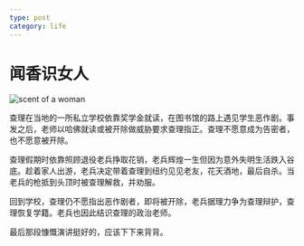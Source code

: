```yaml
---
type: post
category: life
---
```

# 闻香识女人

![scent of a woman](https://img1.doubanio.com/view/photo/l/public/p2550757929.webp)

查理在当地的一所私立学校依靠奖学金就读，在图书馆的路上遇见学生恶作剧。事发之后，老师以哈佛就读或被开除做威胁要求查理指正。查理不愿意成为告密者，也不愿意被开除。

查理假期时依靠照顾退役老兵挣取花销，老兵辉煌一生但因为意外失明生活跌入谷底。趁着家人出游，老兵决定带着查理到纽约见见老友，花天酒地，最后自杀。当老兵的枪抵到头顶时被查理解救，并劝服。

回到学校，查理仍不愿指出恶作剧者，即将被开除，老兵据理力争为查理辩护，查理恢复学籍。老兵也因此结识查理的政治老师。

最后那段慷慨演讲挺好的，应该下下来背背。